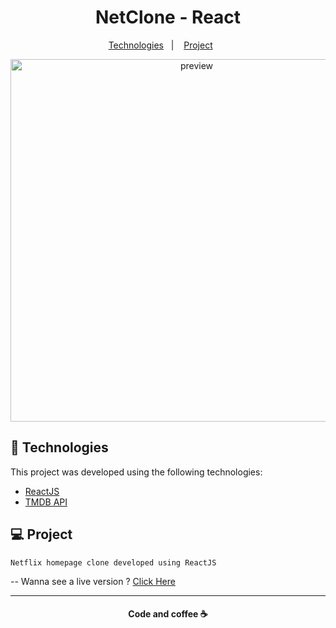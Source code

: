 <h1 align="center">
     NetClone - React
</h1>

 <p align="center">
   <a href="#-tecnologias">Technologies</a>&nbsp;&nbsp;&nbsp;|&nbsp;&nbsp;&nbsp;
   <a href="#-projeto">Project</a>&nbsp;&nbsp;&nbsp;&nbsp;&nbsp;&nbsp;
 </p>

 <p align="center">
    <img alt="preview" src="public/img/image.gif" width="580px">
 </p>

 ## :rocket: Technologies

 This project was developed using the following technologies:

 - [ReactJS](https://pt-br.reactjs.org)
 - [TMDB API](https://developers.themoviedb.org/3)


 ## 💻 Project
    Netflix homepage clone developed using ReactJS

 -- Wanna see a live version ? [Click Here](https://netclone-ad1ba.web.app/)

 ---
<h4 align="center">
   Code and coffee ☕
</h4>


